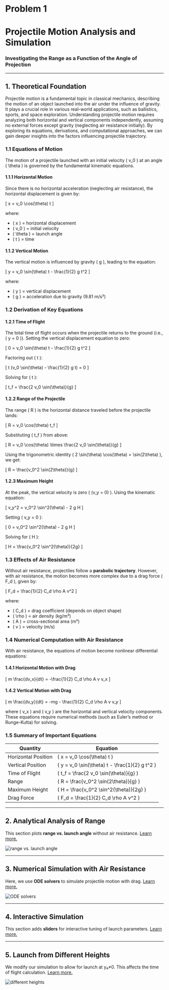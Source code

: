 # Problem 1

# **Projectile Motion Analysis and Simulation**

### **Investigating the Range as a Function of the Angle of Projection**

---

## **1. Theoretical Foundation**

Projectile motion is a fundamental topic in classical mechanics, describing the motion of an object launched into the air under the influence of gravity. It plays a crucial role in various real-world applications, such as ballistics, sports, and space exploration. Understanding projectile motion requires analyzing both horizontal and vertical components independently, assuming no external forces except gravity (neglecting air resistance initially). By exploring its equations, derivations, and computational approaches, we can gain deeper insights into the factors influencing projectile trajectory.

### **1.1 Equations of Motion**

The motion of a projectile launched with an initial velocity \( v_0 \) at an angle \( \theta \) is governed by the fundamental kinematic equations.

#### **1.1.1 Horizontal Motion**

Since there is no horizontal acceleration (neglecting air resistance), the horizontal displacement is given by:

\[ x = v_0 \cos(\theta) t \]

where:

- \( x \) = horizontal displacement
- \( v_0 \) = initial velocity
- \( \theta \) = launch angle
- \( t \) = time

#### **1.1.2 Vertical Motion**

The vertical motion is influenced by gravity \( g \), leading to the equation:

\[ y = v_0 \sin(\theta) t - \frac{1}{2} g t^2 \]

where:

- \( y \) = vertical displacement
- \( g \) = acceleration due to gravity (9.81 m/s²)

### **1.2 Derivation of Key Equations**

#### **1.2.1 Time of Flight**

The total time of flight occurs when the projectile returns to the ground (i.e., \( y = 0 \)). Setting the vertical displacement equation to zero:

\[ 0 = v_0 \sin(\theta) t - \frac{1}{2} g t^2 \]

Factoring out \( t \):

\[ t (v_0 \sin(\theta) - \frac{1}{2} g t) = 0 \]

Solving for \( t \):

\[ t_f = \frac{2 v_0 \sin(\theta)}{g} \]

#### **1.2.2 Range of the Projectile**

The range \( R \) is the horizontal distance traveled before the projectile lands:

\[ R = v_0 \cos(\theta) t_f \]

Substituting \( t_f \) from above:

\[ R = v_0 \cos(\theta) \times \frac{2 v_0 \sin(\theta)}{g} \]

Using the trigonometric identity \( 2 \sin(\theta) \cos(\theta) = \sin(2\theta) \), we get:

\[ R = \frac{v_0^2 \sin(2\theta)}{g} \]

#### **1.2.3 Maximum Height**

At the peak, the vertical velocity is zero \( (v_y = 0) \). Using the kinematic equation:

\[ v_y^2 = v_0^2 \sin^2(\theta) - 2 g H \]

Setting \( v_y = 0 \):

\[ 0 = v_0^2 \sin^2(\theta) - 2 g H \]

Solving for \( H \):

\[ H = \frac{v_0^2 \sin^2(\theta)}{2g} \]

### **1.3 Effects of Air Resistance**

Without air resistance, projectiles follow a **parabolic trajectory**. However, with air resistance, the motion becomes more complex due to a drag force \( F_d \), given by:

\[ F_d = \frac{1}{2} C_d \rho A v^2 \]

where:

- \( C_d \) = drag coefficient (depends on object shape)
- \( \rho \) = air density (kg/m³)
- \( A \) = cross-sectional area (m²)
- \( v \) = velocity (m/s)

### **1.4 Numerical Computation with Air Resistance**

With air resistance, the equations of motion become nonlinear differential equations:

#### **1.4.1 Horizontal Motion with Drag**

\[ m \frac{dv_x}{dt} = -\frac{1}{2} C_d \rho A v v_x \]

#### **1.4.2 Vertical Motion with Drag**

\[ m \frac{dv_y}{dt} = -mg - \frac{1}{2} C_d \rho A v v_y \]

where \( v_x \) and \( v_y \) are the horizontal and vertical velocity components. These equations require numerical methods (such as Euler’s method or Runge-Kutta) for solving.

### **1.5 Summary of Important Equations**

| Quantity            | Equation                                         |
| ------------------- | ------------------------------------------------ |
| Horizontal Position | \( x = v_0 \cos(\theta) t \)                     |
| Vertical Position   | \( y = v_0 \sin(\theta) t - \frac{1}{2} g t^2 \) |
| Time of Flight      | \( t_f = \frac{2 v_0 \sin(\theta)}{g} \)         |
| Range               | \( R = \frac{v_0^2 \sin(2\theta)}{g} \)          |
| Maximum Height      | \( H = \frac{v_0^2 \sin^2(\theta)}{2g} \)        |
| Drag Force          | \( F_d = \frac{1}{2} C_d \rho A v^2 \)           |

---

## **2. Analytical Analysis of Range**

This section plots **range vs. launch angle** without air resistance. <a href="https://colab.research.google.com/drive/1sxZ0hmVo9KCmVdGBfbu7JuImuAKgUyYd#scrollTo=70QY0plaFcA-" target="_blank">Learn more.</a>

![range vs. launch angle](analytical_analysis_of_range.png)

---

## **3. Numerical Simulation with Air Resistance**

Here, we use **ODE solvers** to simulate projectile motion with drag. <a href="https://colab.research.google.com/drive/1mVflU6NC26PCAmQeVa732XKLAykqwTBU#scrollTo=Z3YGY0DjGQv-" target="_blank">Learn more.</a>

![ODE solvers](numerical_sumulation_with_air_resistance.png)

---

## **4. Interactive Simulation**

This section adds **sliders** for interactive tuning of launch parameters. <a href="https://colab.research.google.com/drive/1GlJbqtlKH8E3AgUMlgDzl-D4lrUWxCb5" target="_blank">Learn more.</a>

---

## **5. Launch from Different Heights**

We modify our simulation to allow for launch at y₀≠0. This affects the time of flight calculation. <a href="https://colab.research.google.com/drive/1puFf49HH7PUNkO4eD5cUrila92r7QgWX#scrollTo=ZBnL01S3HUhj" target="_blank">Learn more.</a>

![different heights](launch_from_different_height.png)
